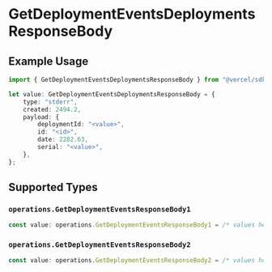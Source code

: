 # GetDeploymentEventsDeploymentsResponseBody

## Example Usage

```typescript
import { GetDeploymentEventsDeploymentsResponseBody } from "@vercel/sdk/models/operations";

let value: GetDeploymentEventsDeploymentsResponseBody = {
    type: "stderr",
    created: 2494.2,
    payload: {
        deploymentId: "<value>",
        id: "<id>",
        date: 2282.63,
        serial: "<value>",
    },
};
```

## Supported Types

### `operations.GetDeploymentEventsResponseBody1`

```typescript
const value: operations.GetDeploymentEventsResponseBody1 = /* values here */
```

### `operations.GetDeploymentEventsResponseBody2`

```typescript
const value: operations.GetDeploymentEventsResponseBody2 = /* values here */
```

